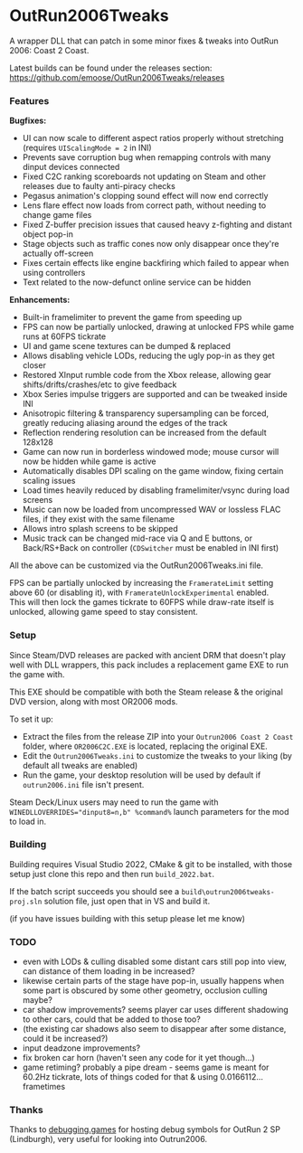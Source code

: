 # OutRun2006Tweaks
A wrapper DLL that can patch in some minor fixes & tweaks into OutRun 2006: Coast 2 Coast.

Latest builds can be found under the releases section: https://github.com/emoose/OutRun2006Tweaks/releases

### Features
**Bugfixes:**
- UI can now scale to different aspect ratios properly without stretching (requires `UIScalingMode = 2` in INI)
- Prevents save corruption bug when remapping controls with many dinput devices connected
- Fixed C2C ranking scoreboards not updating on Steam and other releases due to faulty anti-piracy checks
- Pegasus animation's clopping sound effect will now end correctly
- Lens flare effect now loads from correct path, without needing to change game files
- Fixed Z-buffer precision issues that caused heavy z-fighting and distant object pop-in
- Stage objects such as traffic cones now only disappear once they're actually off-screen
- Fixes certain effects like engine backfiring which failed to appear when using controllers
- Text related to the now-defunct online service can be hidden

**Enhancements:**
- Built-in framelimiter to prevent the game from speeding up
- FPS can now be partially unlocked, drawing at unlocked FPS while game runs at 60FPS tickrate
- UI and game scene textures can be dumped & replaced
- Allows disabling vehicle LODs, reducing the ugly pop-in as they get closer
- Restored XInput rumble code from the Xbox release, allowing gear shifts/drifts/crashes/etc to give feedback
- Xbox Series impulse triggers are supported and can be tweaked inside INI
- Anisotropic filtering & transparency supersampling can be forced, greatly reducing aliasing around the edges of the track
- Reflection rendering resolution can be increased from the default 128x128
- Game can now run in borderless windowed mode; mouse cursor will now be hidden while game is active
- Automatically disables DPI scaling on the game window, fixing certain scaling issues
- Load times heavily reduced by disabling framelimiter/vsync during load screens
- Music can now be loaded from uncompressed WAV or lossless FLAC files, if they exist with the same filename
- Allows intro splash screens to be skipped
- Music track can be changed mid-race via Q and E buttons, or Back/RS+Back on controller (`CDSwitcher` must be enabled in INI first)

All the above can be customized via the OutRun2006Tweaks.ini file.

FPS can be partially unlocked by increasing the `FramerateLimit` setting above 60 (or disabling it), with `FramerateUnlockExperimental` enabled.  
This will then lock the games tickrate to 60FPS while draw-rate itself is unlocked, allowing game speed to stay consistent.

### Setup
Since Steam/DVD releases are packed with ancient DRM that doesn't play well with DLL wrappers, this pack includes a replacement game EXE to run the game with.

This EXE should be compatible with both the Steam release & the original DVD version, along with most OR2006 mods.

To set it up:

- Extract the files from the release ZIP into your `Outrun2006 Coast 2 Coast` folder, where `OR2006C2C.EXE` is located, replacing the original EXE.
- Edit the `Outrun2006Tweaks.ini` to customize the tweaks to your liking (by default all tweaks are enabled)
- Run the game, your desktop resolution will be used by default if `outrun2006.ini` file isn't present.

Steam Deck/Linux users may need to run the game with `WINEDLLOVERRIDES="dinput8=n,b" %command%` launch parameters for the mod to load in.

### Building
Building requires Visual Studio 2022, CMake & git to be installed, with those setup just clone this repo and then run `build_2022.bat`.

If the batch script succeeds you should see a `build\outrun2006tweaks-proj.sln` solution file, just open that in VS and build it.

(if you have issues building with this setup please let me know)

### TODO
- even with LODs & culling disabled some distant cars still pop into view, can distance of them loading in be increased?
- likewise certain parts of the stage have pop-in, usually happens when some part is obscured by some other geometry, occlusion culling maybe?
- car shadow improvements? seems player car uses different shadowing to other cars, could that be added to those too?
-   (the existing car shadows also seem to disappear after some distance, could it be increased?)
- input deadzone improvements?
- fix broken car horn (haven't seen any code for it yet though...)
- game retiming? probably a pipe dream - seems game is meant for 60.2Hz tickrate, lots of things coded for that & using 0.0166112... frametimes

### Thanks
Thanks to [debugging.games](http://debugging.games) for hosting debug symbols for OutRun 2 SP (Lindburgh), very useful for looking into Outrun2006.
